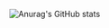 ![Anurag's GitHub stats](https://github-readme-stats.vercel.app/api?username=ygwbl&show_icons=true)
